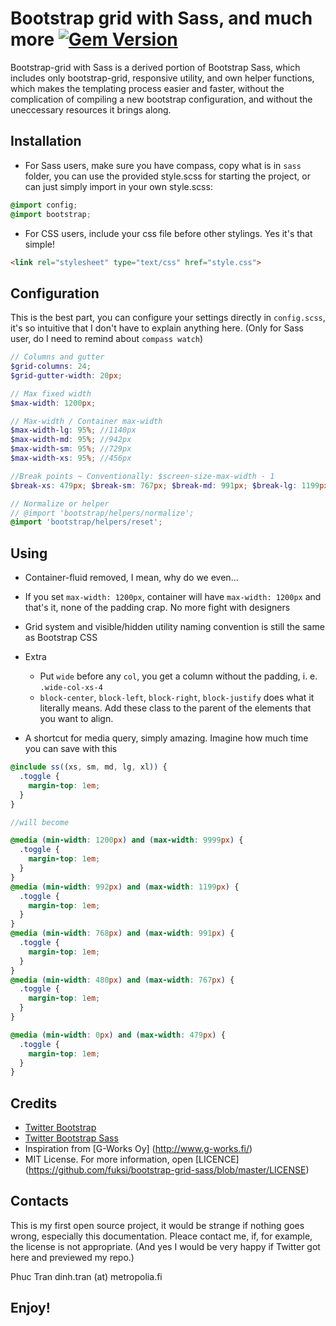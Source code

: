 # Bootstrap grid with Sass, and much more  [![Gem Version](https://badge.fury.io/rb/bootstrap-sass.svg)](http://badge.fury.io/rb/bootstrap-sass)


Bootstrap-grid with Sass is a derived portion of Bootstrap Sass, which includes only bootstrap-grid, responsive utility, and own helper functions, which makes the templating process easier and faster, without the complication of compiling a new bootstrap configuration, and without the uneccessary resources it brings along.

## Installation

* For Sass users, make sure you have compass, copy what is in `sass` folder, you can use the provided style.scss for starting the project, or can just simply import in your own style.scss: 
```scss 
@import config;
@import bootstrap;
```
* For CSS users, include your css file before other stylings. Yes it's that simple!
```html
<link rel="stylesheet" type="text/css" href="style.css">
```
## Configuration 

This is the best part, you can configure your settings directly in `config.scss`, it's so intuitive that I don't have to explain anything here. (Only for Sass user, do I need to remind about `compass watch`)
```scss
// Columns and gutter
$grid-columns: 24;
$grid-gutter-width: 20px;

// Max fixed width
$max-width: 1200px;

// Max-width / Container max-width
$max-width-lg: 95%; //1140px
$max-width-md: 95%; //942px
$max-width-sm: 95%; //729px
$max-width-xs: 95%; //456px

//Break points ~ Conventionally: $screen-size-max-width - 1
$break-xs: 479px; $break-sm: 767px; $break-md: 991px; $break-lg: 1199px;

// Normalize or helper
// @import 'bootstrap/helpers/normalize';
@import 'bootstrap/helpers/reset';
```

## Using 

* Container-fluid removed, I mean, why do we even...
* If you set `max-width: 1200px`, container will have `max-width: 1200px` and that's it, none of the padding crap. No more fight with designers
* Grid system and visible/hidden utility naming convention is still the same as Bootstrap CSS
* Extra
  * Put `wide` before any `col`, you get a column without the padding, i. e.  `.wide-col-xs-4`
  * `block-center`, `block-left`, `block-right`, `block-justify` does what it literally means. Add these class to the parent of the elements that you want to align. 

* A shortcut for media query, simply amazing. Imagine how much time you can save with this
```scss
@include ss((xs, sm, md, lg, xl)) {
  .toggle {
    margin-top: 1em; 
  }
}

//will become

@media (min-width: 1200px) and (max-width: 9999px) {
  .toggle {
    margin-top: 1em; 
  }
}
@media (min-width: 992px) and (max-width: 1199px) {
  .toggle {
    margin-top: 1em; 
  }
}
@media (min-width: 768px) and (max-width: 991px) {
  .toggle {
    margin-top: 1em; 
  }
}
@media (min-width: 480px) and (max-width: 767px) {
  .toggle {
    margin-top: 1em; 
  }
}

@media (min-width: 0px) and (max-width: 479px) {
  .toggle {
    margin-top: 1em; 
  }
}
```
## Credits

* [Twitter Bootstrap](getbootstrap.com/css/)
* [Twitter Bootstrap Sass](https://github.com/twbs/bootstrap-sass)
* Inspiration from [G-Works Oy] (http://www.g-works.fi/)
* MIT License. For more information, open [LICENCE] (https://github.com/fuksi/bootstrap-grid-sass/blob/master/LICENSE)

## Contacts

This is my first open source project, it would be strange if nothing goes wrong, especially this documentation. Pleace contact me, if, for example, the license is not appropriate. (And yes I would be very happy if Twitter got here and previewed my repo.)

Phuc Tran
dinh.tran (at) metropolia.fi

## Enjoy!
